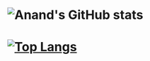 




# ![Anand's GitHub stats](https://github-readme-stats.vercel.app/api?username=jeeva-anand&theme=gruvbox)

#  [![Top Langs](https://github-readme-stats.vercel.app/api/top-langs/?username=jeeva-anand&layout=donut-vertical&theme=gruvbox)](https://github.com/anuraghazra/github-readme-stats)


